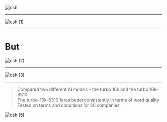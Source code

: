 ![csh](https://github.com/mrin2810/CSH-Hackathon-Project/assets/30904462/b22005a6-4735-4ad9-b95c-bbd8cbab277e)

-----

![csh (1)](https://github.com/mrin2810/CSH-Hackathon-Project/assets/30904462/fd0a26ab-c6e5-4575-87b1-81e10328b0bc)

-----
# But

![csh (2)](https://github.com/mrin2810/CSH-Hackathon-Project/assets/30904462/7f4a1a84-4acb-421a-a756-48a0c2b4a4d8)

-----

![csh (3)](https://github.com/mrin2810/CSH-Hackathon-Project/assets/30904462/fab61021-b15b-480e-9b9d-03e91cbe436b)

-----
> Compared two different AI models - the turbo 16k and the turbo 16k-6310\
> The turbo-16k-6310 fares better consistently in terms of word quality\
> Tested on terms and conditions for 20 companies

![csh (5)](https://github.com/mrin2810/CSH-Hackathon-Project/assets/30904462/3925e64d-735c-48d3-8102-880e16c300ce)
